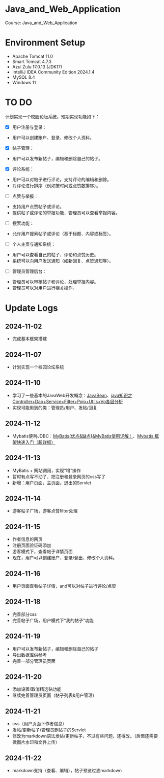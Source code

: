 # Java_and_Web_Application
Course: Java_and_Web_Application

# Environment Setup

+ Apache Tomcat 11.0
+ Smart Tomcat 4.7.3
+ Azul Zulu 17.0.13 (JDK17)
+ IntelliJ IDEA Community Edition 2024.1.4
+ MySQL 8.4
+ Windows 11

# TO DO

计划实现一个校园论坛系统，预期实现功能如下：

- [x] 用户注册与登录：
+ 用户可以创建账户、登录、修改个人资料。
- [x] 帖子管理：
+ 用户可以发布新帖子，编辑和删除自己的帖子。
- [x] 评论系统：
+ 用户可以对帖子进行评论，支持评论的编辑和删除。
+ 对评论进行排序（例如按时间或点赞数排序）。
- [ ] 点赞与举报：
+ 支持用户点赞帖子或评论。
+ 提供帖子或评论的举报功能，管理员可以查看举报内容。
- [ ] 搜索功能：
+ 允许用户搜索帖子或评论（基于标题、内容或标签）。
- [ ] 个人主页与通知系统：
+ 用户可以查看自己的帖子、评论和点赞历史。
+ 系统可以向用户发送通知（如新回复、点赞通知等）。
- [ ] 管理员管理后台：
+ 管理员可以审核帖子和评论，处理举报内容。
+ 管理员可以对用户进行相关操作。

# Update Logs

## 2024-11-02
+ 完成基本框架搭建

## 2024-11-07
+ 计划实现一个校园论坛系统

## 2024-11-10
+ 学习了一些基本的JavaWeb开发概念：[JavaBean](https://blog.csdn.net/CZB_xiaoniu/article/details/79470703)、[java知识之Controller+Dao+Service+Filter+Pojo+Utils+Vo各层分析](https://blog.csdn.net/qq_38881474/article/details/96447154)
+ 实现可能用到的类：管理员/用户、发帖/回复

## 2024-11-12
+ Mybatis便利JDBC：[MyBatis(优点&缺点)&MyBatis使用详解！](https://zhuanlan.zhihu.com/p/338487669)、[Mybatis 框架快速入门（超详细）](https://blog.csdn.net/weixin_43883917/article/details/113731380)

## 2024-11-13
+ MyBatis + 网站调用，实现“增”操作
+ 暂时有点写不动了，把注册和登录网页的css写了
+ 新增：用户页面，主页面，退出的Servlet

## 2024-11-14
+ 游客帖子广场，游客点赞filter处理

## 2024-11-15
+ 作者信息的网页
+ 注册页面验证码添加
+ 游客模式下，查看帖子详情页面
+ 现在，用户可以创建账户、登录/登出、修改个人资料。

## 2024-11-16
+ 用户页面查看帖子详情，and可以对帖子进行评论/点赞

## 2024-11-18
+ 完善部分css
+ 完善帖子广场，用户模式下“我的帖子”功能

## 2024-11-19
+ 用户可以发布新帖子，编辑和删除自己的帖子
+ 导出数据库供参考
+ 完善一部分管理员页面

## 2024-11-20
+ 添加设置/取消精选贴功能
+ 继续完善管理员页面（帖子列表&用户管理）

## 2024-11-21
+ css（用户页面下作者信息）
+ 发帖/更新帖子/管理员删帖子的Servlet
+ 修改为markdown语法发帖/更新帖子，不过有些问题，还得改。（后面还需要做图片水印和文件上传）

## 2024-11-22
+ markdown支持（查看、编辑），帖子预览过滤markdown
